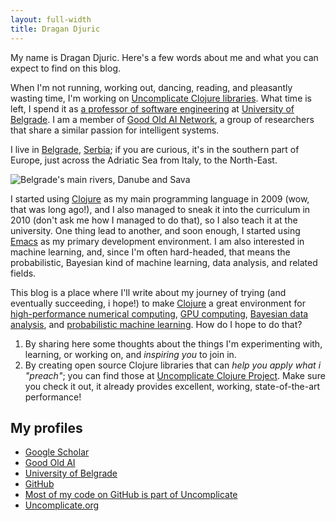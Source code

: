 ```yaml
---
layout: full-width
title: Dragan Djuric
---
```


My name is Dragan Djuric. Here's a few words about me and what you can expect to find on this blog.

When I'm not running, working out, dancing, reading, and pleasantly wasting time, I'm working on [Uncomplicate Clojure libraries](http://uncomplicate.org). What time is left, I spend it as [a professor of software engineering](http://www.fon.bg.ac.rs/eng/about-fos/academic-staff/dragan-djuric/) at [University of Belgrade](http://bg.ac.rs/en/index.php). I am a member of [Good Old AI Network](http://goodoldai.org), a group of researchers that share a similar passion for intelligent systems.

I live in [Belgrade](https://en.wikipedia.org/wiki/Belgrade), [Serbia](https://en.wikipedia.org/wiki/Serbia); if you are curious, it's in the southern part of Europe, just across the Adriatic Sea from Italy, to the North-East.

![Belgrade's main rivers, Danube and Sava](https://upload.wikimedia.org/wikipedia/commons/thumb/d/db/The_confluence_of_the_Sava_into_the_Danube_at_Belgrade.jpg/1280px-The_confluence_of_the_Sava_into_the_Danube_at_Belgrade.jpg)

I started using [Clojure](http://clojure.org/) as my main programming language in 2009 (wow, that was long ago!), and I also managed to sneak it into the curriculum in 2010 (don't ask me how I managed to do that), so I also teach it at the university. One thing lead to another, and soon enough, I started using [Emacs](http://batsov.com/prelude/) as my primary development environment. I am also interested in machine learning, and, since I'm often hard-headed, that means the probabilistic, Bayesian kind of machine learning, data analysis, and related fields.

This blog is a place where I'll write about my journey of trying (and eventually succeeding, i hope!) to make [Clojure](http://clojure.org/) a great environment for [high-performance numerical computing](http://searchenterpriselinux.techtarget.com/definition/high-performance-computing), [GPU computing](https://en.wikipedia.org/wiki/General-purpose_computing_on_graphics_processing_units), [Bayesian data analysis](http://doingbayesiandataanalysis.blogspot.rs/), and [probabilistic machine learning](https://www.cs.ubc.ca/~murphyk/MLbook/). How do I hope to do that?

1. By sharing here some thoughts about the things I'm experimenting with, learning, or working on, and *inspiring you* to join in.
2. By creating open source Clojure libraries that can *help you apply what i "preach"*; you can find those at [Uncomplicate Clojure Project](http://uncomplicate.org). Make sure you check it out, it already provides excellent, working, state-of-the-art performance!

## My profiles

- [Google Scholar](https://scholar.google.com/citations?user=bDd0r1gAAAAJ)
- [Good Old AI](http://goodoldai.org/dragan_djuric)
- [University of Belgrade](http://www.fon.bg.ac.rs/eng/about-fos/academic-staff/dragan-djuric/)
- [GitHub](http://github.com/blueberry)
- [Most of my code on GitHub is part of Uncomplicate](http://github.com/uncomplicate)
- [Uncomplicate.org](http://uncomplicate.org)
